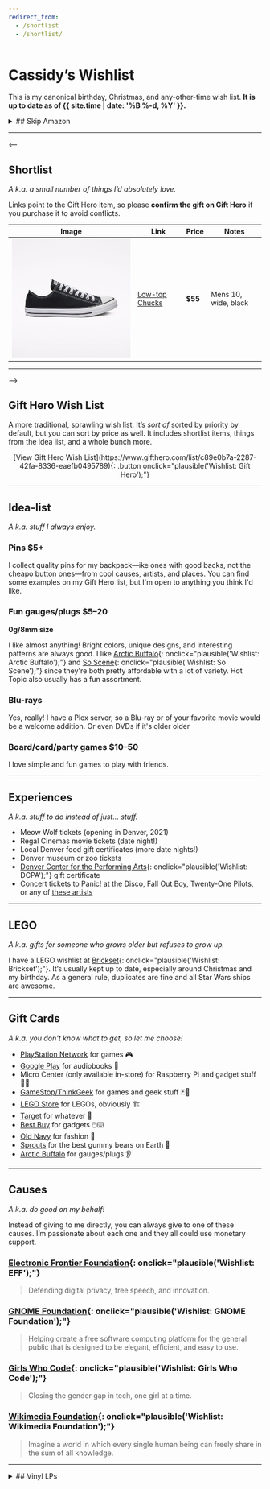 ```yaml
---
redirect_from:
  - /shortlist
  - /shortlist/
---
```


# Cassidy’s Wishlist

This is my canonical birthday, Christmas, and any-other-time wish list. **It is up to date as of {{ site.time | date: '%B %-d, %Y' }}.**

<details markdown="1">
<summary markdown="1">
## Skip Amazon
</summary>

I dislike Amazon since they’re extremely [anti-competitive](https://www.yalelawjournal.org/note/amazons-antitrust-paradox) and [awful to their workers](https://gizmodo.com/reminder-amazon-treats-its-employees-like-shit-1792642652). So if you can, please purchase any items here somewhere other than Amazon.

**Buying from the company who makes the thing is usually best**, but I also recommend the following stores:
- [Target](https://target.com) - Their online shopping is great, plus there's the convenience of picking up in store skipping shipping costs.
- [Micro Center](https://microcenter.com) - They usually have all the Raspberry Pi stuff and lots of other electronics and accessories.
- [Best Buy](https://bestbuy.com) - Pretty competitive for most electronics, aside from cheaper things like small accessories. In-store pickup is great.
- [ClockWorkSynergy](https://www.clockworksynergy.com/) or [Barton Watch Bands](https://www.bartonwatchbands.com/){: onclick="plausible('Wishlist: Barton Watch Bands');"}  for watch bands/straps.
- [Arctic Buffalo](https://arcticbuffalo.com/collections/0g-8mm-filter) or [So Scene](https://www.soscene.com/0-gauge-8mm/){: onclick="plausible('Wishlist: So Scene');"} for jewelry (guages/plugs).
- [Google Shopping](https://shopping.google.com/) - Huge selection since they partner with _a ton_ of large and small retailers like Target, Best Buy, Costco, Fry's, Home Depot, etc. However, they changed it recently and it's a little harder to use.
</details>

---
<--
## Shortlist

_A.k.a. a small number of things I’d absolutely love._

Links point to the Gift Hero item, so please **confirm the gift on Gift Hero** if you purchase it to avoid conflicts.

Image | Link | Price | Notes
------|------|-------|------
![Chucks](/images/chucks.jpg) | [Low-top Chucks](https://www.gifthero.com/items/0a6662c1-d824-4ad6-b82c-e32d0f57908a) | **$55** | Mens 10, wide, black

---
-->
## Gift Hero Wish List

A more traditional, sprawling wish list. It’s _sort of_ sorted by priority by default, but you can sort by price as well. It includes shortlist items, things from the idea list, and a whole bunch more.

<div style="text-align: center;" markdown="1">
[View Gift Hero Wish List](https://www.gifthero.com/list/c89e0b7a-2287-42fa-8336-eaefb0495789){: .button onclick="plausible('Wishlist: Gift Hero');"}
</div>

---

## Idea-list

_A.k.a. stuff I always enjoy._

### Pins **$5+**

I collect quality pins for my backpack—ike ones with good backs, not the cheapo button ones—from cool causes, artists, and places. You can find some examples on my Gift Hero list, but I'm open to anything you think I'd like.

### Fun gauges/plugs **$5–20**

**0g/8mm size**

I like almost anything! Bright colors, unique designs, and interesting patterns are always good. I like [Arctic Buffalo](https://arcticbuffalo.com/collections/0g-8mm-filter){: onclick="plausible('Wishlist: Arctic Buffalo');"} and [So Scene](https://www.soscene.com/0-gauge-8mm/){: onclick="plausible('Wishlist: So Scene');"} since they're both pretty affordable with a lot of variety. Hot Topic also usually has a fun assortment.

### Blu-rays

Yes, really! I have a Plex server, so a Blu-ray or of your favorite movie would be a welcome addition. Or even DVDs if it's older older

### Board/card/party games **$10–50**

I love simple and fun games to play with friends.

---

## Experiences

_A.k.a. stuff to do instead of just… stuff._

* Meow Wolf tickets (opening in Denver, 2021)
* Regal Cinemas movie tickets (date night!)
* Local Denver food gift certificates (more date nights!)
* Denver museum or zoo tickets
* [Denver Center for the Performing Arts](https://denvercenter.org){: onclick="plausible('Wishlist: DCPA');"} gift certificate
* Concert tickets to Panic! at the Disco, Fall Out Boy, Twenty-One Pilots, or any of [these artists](https://www.last.fm/user/cassidyjames/library/artists)

---

## LEGO

_A.k.a. gifts for someone who grows older but refuses to grow up._

I have a LEGO wishlist at [Brickset](http://brickset.com/sets/wantedby-cassidyjames){: onclick="plausible('Wishlist: Brickset');"}. It’s usually kept up to date, especially around Christmas and my birthday. As a general rule, duplicates are fine and all Star Wars ships are awesome.

---

## Gift Cards

_A.k.a. you don't know what to get, so let me choose!_

* [PlayStation Network](https://www.playstation.com/en-us/explore/playstationnetwork/psn-cards/) for games 🎮
* [Google Play](https://play.google.com/intl/en_us/about/giftcards/) for audiobooks 📖
* Micro Center (only available in-store) for Raspberry Pi and gadget stuff 👨‍💻
* [GameStop/ThinkGeek](https://www.gamestop.com/gift-cards) for games and geek stuff 🃏🎲
* [LEGO Store](https://shop.lego.com/en-US/Give-Gift-Card) for LEGOs, obviously 🏗️
* [Target](https://www.target.com/c/target-giftcards/all-occasions/-/N-5xsxtZ5rxa0) for whatever 🎯
* [Best Buy](https://www.bestbuy.com/site/electronics/gift-cards/cat09000.c?id=cat09000#/) for gadgets 🖱️⌨️
* [Old Navy](http://oldnavy.gap.com/customerService/info.do?cid=35433) for fashion 🕺
* [Sprouts](https://www.sprouts.com/giftcards) for the best gummy bears on Earth 👅
* [Arctic Buffalo](https://arcticbuffalo.com/collections/gift-options/products/gift-card?variant=1040675312) for gauges/plugs 👂

---

## Causes

_A.k.a. do good on my behalf!_

Instead of giving to me directly, you can always give to one of these causes. I’m passionate about each one and they all could use monetary support.

### [Electronic Frontier Foundation](https://www.eff.org/){: onclick="plausible('Wishlist: EFF');"}

>Defending digital privacy, free speech, and innovation.

### [GNOME Foundation](https://www.gnome.org/support-gnome/donate/){: onclick="plausible('Wishlist: GNOME Foundation');"}

>Helping create a free software computing platform for the general public that is designed to be elegant, efficient, and easy to use.

### [Girls Who Code](https://girlswhocode.com/){: onclick="plausible('Wishlist: Girls Who Code');"}

>Closing the gender gap in tech, one girl at a time.

### [Wikimedia Foundation](https://wikimediafoundation.org/){: onclick="plausible('Wishlist: Wikimedia Foundation');"}

>Imagine a world in which every single human being can freely share in the sum of all knowledge.

---

<details markdown="1">
<summary markdown="1">
## Vinyl LPs
</summary>

_A.k.a. Katie got a turntable…_ 😁

In no particular order at all.

- Hamilton (Original Broadway Cast Recording)
- Uncharted Nathan Drake Collection
- [The Music of Destiny](https://bungiestore.com/products/the-music-of-destiny-volume-i-limited-edition-collectors-vinyl-box-set) - This was a limited-release, so it's on eBay for like $300. 😬
- Star Wars Soundtracks
  - Episode I: The Phantom Menace
  - Episode II: Attack of the Clones
  - Episode III: Revenge of the Sith
  - Episode V: The Empire Strikes Back
  - Episode VI: Return of the Jedi
  - Episode VII: The Force Awakens
  - Episode VIII: The Last Jedi
  - Episode IX: The Rise of Skywalker
  - Solo: A Star Wars Story
- Twenty-One Pilots
  - Regional at Best
  - Trench
  - Twenty-One Pilots (self-titled)
- Fall Out Boy
  - Take This to Your Grave
  - Infinity on High
  - American Beauty/American Psycho
  - From Under the Cork Tree
  - Save Rock and Roll
  - Folie à Deux
  - Believers Never Die
  - Believers Never Die (Vol. 2)
- Panic! at the Disco
  - A Fever You Can't Sweat Out
  - Vices & Virtues
  - Pretty. Odd.
- Blue Neighborhood by Troye Sivan
- Third Stage by Boston
- Waterparks (any album)

</details>
